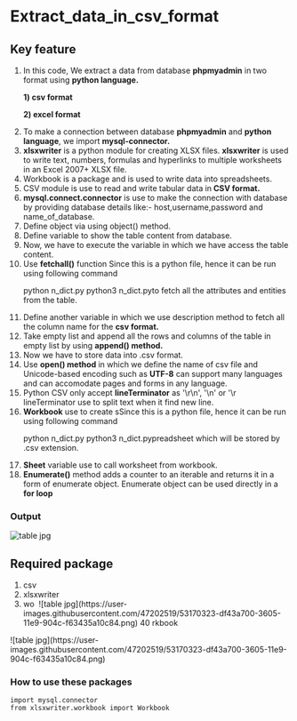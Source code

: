 # Extract_data_in_csv_format
## Key feature
<ol>
<li>In this code, We extract a data from database <strong>phpmyadmin</strong> in two format using <strong> python language.</strong> </li> 
  
   <strong>1) csv format</strong>   
   
   <strong>2) excel format</strong>    
  
    
<li> To make a connection between database <strong>phpmyadmin</strong> and <strong>python language</strong>, we import <strong> mysql-connector. </strong> </li>
<li><strong>xlsxwriter</strong> is a python module for creating XLSX files. <strong>xlsxwriter</strong> is used to write text, numbers, formulas and hyperlinks to multiple worksheets in an Excel 2007+ XLSX file. </li>
<li>Workbook is a package and is used to write data into spreadsheets.</li>
<li>CSV module is use to read and write tabular data in<strong> CSV format.</strong></li>
<li><strong>mysql.connect.connector</strong> is use to make the connection with database by providing database details like:- host,username,password and name_of_database.</li>
<li>Define object via using object() method.</li>
<li>Define variable to show the table content from database.</li>
<li>Now, we have to execute the variable in which we have access the table content.</ UTF-8li>
<li>Use <strong>fetchall()</strong> function Since this is a python file, hence it can be run using following command

python n_dict.py
python3 n_dict.pyto fetch all the attributes and entities from the table.</li>
<li>Define another variable in which we use description method to fetch all the column name for the <strong>csv format.</strong></li>
<li>Take empty list and append all the rows and columns of the table in empty list by using <strong>append() method.</strong></li>
<li>Now we have to store data into .csv format.</li>
<li>Use <strong>open() method</strong> in which we define the name of csv file and Unicode-based encoding such as <strong>UTF-8</strong> can support many languages and can accomodate pages and forms in any language. </li>
<li>Python CSV only accept <strong>lineTerminator</strong> as '\r\n', '\n' or '\r lineTerminator use to split text when it find new line.</li>
<li><strong>Workbook</strong> use to create sSince this is a python file, hence it can be run using following command

python n_dict.py
python3 n_dict.pypreadsheet which will be stored by .csv extension.</li>
<li><strong>Sheet</strong> variable use to call worksheet from workbook.</li>
<li><strong>Enumerate()</strong> method adds a counter to an iterable and returns it in a form of enumerate object. Enumerate object can be used directly in a <strong>for loop</strong> </li>
</ol>

### Output


![table jpg](https://user-images.githubusercontent.com/47202519/53170323-df43a700-3605-11e9-904c-f63435a10c84.png)




## Required package
<ol>
<li>csv</li>
<li>xlsxwriter</li>
<li>wo  ![table jpg](https://user-images.githubusercontent.com/47202519/53170323-df43a700-3605-11e9-904c-f63435a10c84.png)
40
rkbook</li>
</ol>
![table jpg](https://user-images.githubusercontent.com/47202519/53170323-df43a700-3605-11e9-904c-f63435a10c84.png)

### How to use these packages
~~~
import mysql.connector
from xlsxwriter.workbook import Workbook
~~~

